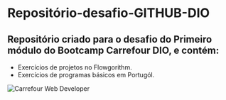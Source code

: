 # Repositório-desafio-GITHUB-DIO
## Repositório criado para o desafio do Primeiro módulo do Bootcamp Carrefour DIO, e contém:

- Exercícios de projetos no Flowgorithm.
- Exercícios de programas básicos em Portugól. 

![Carrefour Web Developer](https://hermes.digitalinnovation.one/tracks/c157ff82-82fa-4ede-a5e0-56d1b41c385e.png)

